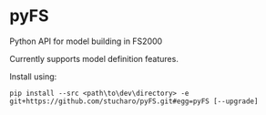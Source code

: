# pyFS
Python API for model building in FS2000

Currently supports model definition features.

Install using:
```
pip install --src <path\to\dev\directory> -e git+https://github.com/stucharo/pyFS.git#egg=pyFS [--upgrade]
```
